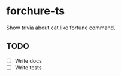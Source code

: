 # forchure-ts

Show trivia about cat like fortune command.

## TODO

- [ ] Write docs
- [ ] Write tests
